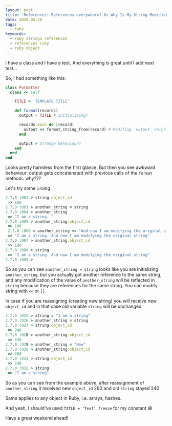 ```yaml
---
layout: post
title: 'References! References everywhere! Or Why Is My String Modified?'
date: 2020-02-28
tags:
  - ruby
keywords:
  - ruby strings references
  - references ruby
  - ruby object
---
```


I have a class and I have a test. And everything is great until I add next test...

So, I had something like this:

<!--more-->

```ruby
class Formatter
  class << self

    TITLE = 'TEMPLATE TITLE'

    def format(records)
      output = TITLE # Initializing?

      records.each do |record|
        output << format_string_from(record) # Modifing `output` only?
      end

      output # Strange behaviour?
    end
  end
end
```

Looks pretty harmless from the first glance. But then you see awkward behaviour: output gets concatenated with previous calls of the `format` method.. why???

Let's try some `irb`ing

```ruby
2.7.0 :002 > string.object_id
 => 180
2.7.0 :003 > another_string = string
2.7.0 :004 > another_string
 => "I am a string. "
2.7.0 :005 > another_string.object_id
 => 180
 2.7.0 :006 > another_string << "And now I am modifying the original string"
 => "I am a string. And now I am modifying the original string"
2.7.0 :007 > another_string.object_id
 => 180
2.7.0 :008 > string
 => "I am a string. And now I am modifying the original string"
2.7.0 :009 >
```

So as you can see `another_string = string` looks like you are initializing `another_string`, but you actually
got another reference to the same string, and any modification of the value of `another_string` will be reflected in `string` because they are references for the same string.
You can modify string with `<<` or `[]`.

In case if you are reassigning (creating new string) you will receive new `object_id` and in that case old variable `string` will be unchanged

```ruby
2.7.0 :025 > string = "I am a string"
2.7.0 :026 > another_string = string
2.7.0 :027 > string.object_id
 => 240
2.7.0 :028 > another_string.object_id
 => 240
2.7.0 :029 > another_string = "New"
2.7.0 :030 > another_string.object_id
 => 260
2.7.0 :031 > string.object_id
 => 240
2.7.0 :032 > string
 => "I am a string"
```

So as you can see from the example above, after reassignment of `another_string` it received new `object_id` 260 and old `string` stayed 240

Same applies to any object in Ruby, i.e. arrays, hashes.

And yeah, I should've used `TITLE = 'Text'.freeze` for my constant 😅

Have a great weekend ahead!
